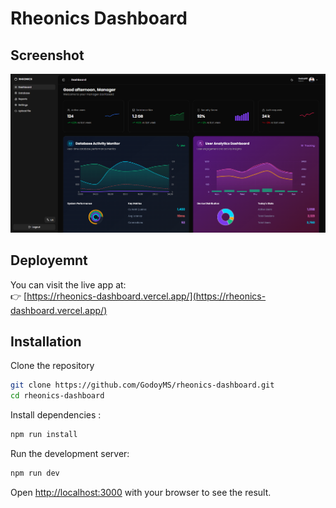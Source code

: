# Rheonics Dashboard

##  Screenshot

![App Screenshot](./public/screenshot.png)

## Deployemnt

You can visit the live app at:  
👉 [https://rheonics-dashboard.vercel.app/](https://rheonics-dashboard.vercel.app/)


## Installation
Clone the repository 

```bash
git clone https://github.com/GodoyMS/rheonics-dashboard.git
cd rheonics-dashboard

```

Install dependencies :

```bash
npm run install

```

Run the development server:

```bash
npm run dev

```

Open [http://localhost:3000](http://localhost:3000) with your browser to see the result.

